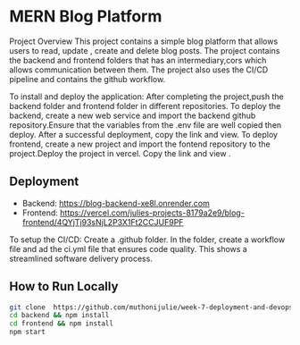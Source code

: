 
# MERN Blog Platform
Project Overview
This project contains a simple blog platform that allows users to read, update , create and delete blog posts.
The project contains the backend and frontend folders that has an intermediary,cors which allows communication between them.
The project also uses the CI/CD pipeline and contains the github workflow.



To install and deploy the application:
After completing the project,push the backend folder and frontend folder in different repositories.
To deploy the backend, create a new web service and import the backend github repository.Ensure that the variables from the .env file are well copied then deploy.
After a successful deployment, copy the link and view.
To deploy frontend, create a new project and import the fontend repository to the project.Deploy the project in vercel.
Copy the link and view .
## Deployment
- Backend: https://blog-backend-xe8l.onrender.com
- Frontend: https://vercel.com/julies-projects-8179a2e9/blog-frontend/4QYjTj93sNjL2P3X1Ft2CCJUF9PF

To setup the CI/CD:
Create a .github folder.
In the folder, create a workflow file  and ad the ci.yml file that ensures code quality. 
This shows a streamlined software delivery process.

## How to Run Locally
```bash
git clone  https://github.com/muthonijulie/week-7-deployment-and-devops-essentials-muthonijulie.git
cd backend && npm install
cd frontend && npm install
npm start
